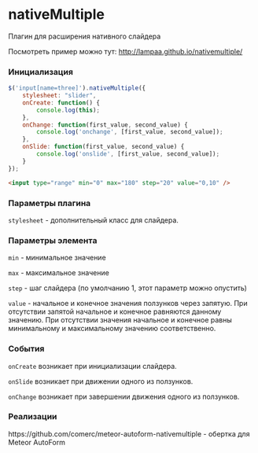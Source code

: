 # nativeMultiple
Плагин для расширения нативного слайдера

Посмотреть пример можно тут: http://lampaa.github.io/nativemultiple/

<h3>Инициализация</h3>

```js
$('input[name=three]').nativeMultiple({
    stylesheet: "slider",
    onCreate: function() {
        console.log(this);
    },
    onChange: function(first_value, second_value) {
        console.log('onchange', [first_value, second_value]);
    },
    onSlide: function(first_value, second_value) {
        console.log('onslide', [first_value, second_value]);
    }
});
```

```html
<input type="range" min="0" max="180" step="20" value="0,10" />
```



<h3>Параметры плагина</h3>

```stylesheet``` - дополнительный класс для слайдера.



<h3>Параметры элемента</h3>

```min```  - минимальное значение

```max```  - максимальное значение

```step```  - шаг слайдера (по умолчанию 1, этот параметр можно опустить)

```value```  - начальное и конечное значения ползунков через запятую. При отсутствии запятой начальное и конечное равняются данному значению. При отсутствии значения начальное и конечное равны минимальному и максимальному значению соответственно.



<h3>События</h3>

```onCreate``` возникает при инициализации слайдера.

```onSlide```  возникает при движении одного из ползунков.

```onChange```  возникает при завершении движения одного из ползунков.

<h3>Реализации</h3>
https://github.com/comerc/meteor-autoform-nativemultiple - обертка для Meteor AutoForm
